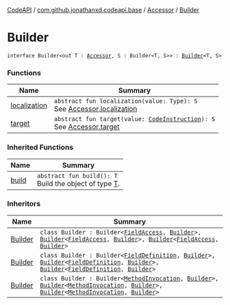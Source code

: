 [CodeAPI](../../../index.md) / [com.github.jonathanxd.codeapi.base](../../index.md) / [Accessor](../index.md) / [Builder](.)

# Builder

`interface Builder<out T : `[`Accessor`](../index.md)`, S : Builder<T, S>> : `[`Builder`](../../../com.github.jonathanxd.codeapi.builder/-builder/index.md)`<T, S>`

### Functions

| Name | Summary |
|---|---|
| [localization](localization.md) | `abstract fun localization(value: Type): S`<br>See [Accessor.localization](../localization.md) |
| [target](target.md) | `abstract fun target(value: `[`CodeInstruction`](../../../com.github.jonathanxd.codeapi/-code-instruction.md)`): S`<br>See [Accessor.target](../target.md) |

### Inherited Functions

| Name | Summary |
|---|---|
| [build](../../../com.github.jonathanxd.codeapi.builder/-builder/build.md) | `abstract fun build(): T`<br>Build the object of type [T](#). |

### Inheritors

| Name | Summary |
|---|---|
| [Builder](../../-field-access/-builder/index.md) | `class Builder : Builder<`[`FieldAccess`](../../-field-access/index.md)`, `[`Builder`](../../-field-access/-builder/index.md)`>, `[`Builder`](../../-typed/-builder/index.md)`<`[`FieldAccess`](../../-field-access/index.md)`, `[`Builder`](../../-field-access/-builder/index.md)`>, `[`Builder`](../../-named/-builder/index.md)`<`[`FieldAccess`](../../-field-access/index.md)`, `[`Builder`](../../-field-access/-builder/index.md)`>` |
| [Builder](../../-field-definition/-builder/index.md) | `class Builder : Builder<`[`FieldDefinition`](../../-field-definition/index.md)`, `[`Builder`](../../-field-definition/-builder/index.md)`>, `[`Builder`](../../-field-base/-builder/index.md)`<`[`FieldDefinition`](../../-field-definition/index.md)`, `[`Builder`](../../-field-definition/-builder/index.md)`>, `[`Builder`](../../-value-holder/-builder/index.md)`<`[`FieldDefinition`](../../-field-definition/index.md)`, `[`Builder`](../../-field-definition/-builder/index.md)`>` |
| [Builder](../../-method-invocation/-builder/index.md) | `class Builder : Builder<`[`MethodInvocation`](../../-method-invocation/index.md)`, `[`Builder`](../../-method-invocation/-builder/index.md)`>, `[`Builder`](../../-arguments-holder/-builder/index.md)`<`[`MethodInvocation`](../../-method-invocation/index.md)`, `[`Builder`](../../-method-invocation/-builder/index.md)`>, `[`Builder`](../../-typed/-builder/index.md)`<`[`MethodInvocation`](../../-method-invocation/index.md)`, `[`Builder`](../../-method-invocation/-builder/index.md)`>` |
